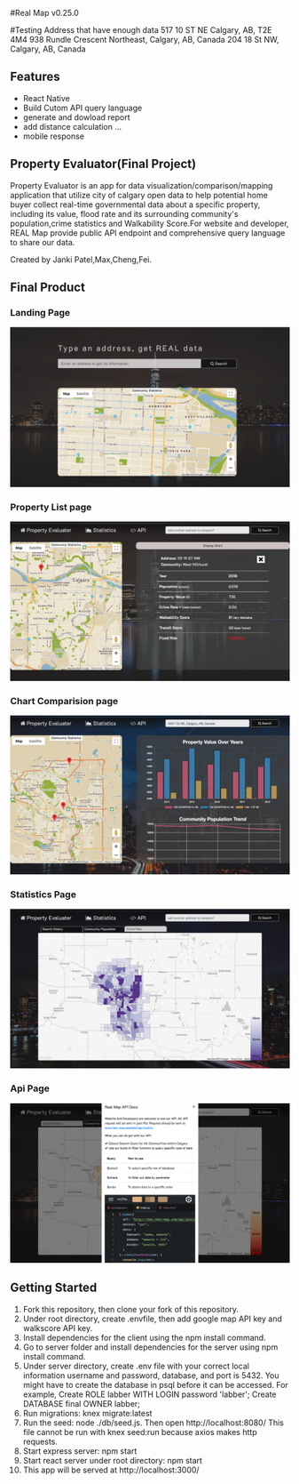 #Real Map v0.25.0

#Testing Address that have enough data
517 10 ST NE Calgary, AB, T2E 4M4
938 Rundle Crescent Northeast, Calgary, AB, Canada
204 18 St NW, Calgary, AB, Canada

## Features
- React Native
- Build Cutom API query language
- generate and dowload report
- add distance calculation ...
- mobile response

## Property Evaluator(Final Project)

Property Evaluator is an app for data visualization/comparison/mapping application that utilize city of calgary open data to help potential home buyer collect real-time governmental data about a specific property, including its value, flood rate and its surrounding community's population,crime statistics and Walkability Score.For website and developer, REAL Map provide public API endpoint and comprehensive query language to share our data.

Created by Janki Patel,Max,Cheng,Fei.

## Final Product

### Landing Page
!["Screenshot of Property Evaluator"](https://github.com/jankilighthouse/Property_Evaluator/blob/master/docs/landing_page.png?raw=true)
### Property List page
!["Screenshot of Property Evaluator"](https://github.com/jankilighthouse/Property_Evaluator/blob/master/docs/property_list%20page.png?raw=true)
### Chart Comparision page
!["Screenshot of Property Evaluator"](https://github.com/jankilighthouse/Property_Evaluator/blob/master/docs/chart_comparision.png?raw=true)
### Statistics Page
!["Screenshot of Property Evaluator"](https://github.com/jankilighthouse/Property_Evaluator/blob/master/docs/stistics_page.png?raw=true)
### Api Page
!["Screenshot of Property Evaluator"](https://github.com/jankilighthouse/Property_Evaluator/blob/master/docs/api.png?raw=true)

## Getting Started

1. Fork this repository, then clone your fork of this repository.
2. Under root directory, create .envfile, then add google map API key and walkscore API key.
3. Install dependencies for the client using the npm install command.
4. Go to server folder and install dependencies for the server using npm install command.
5. Under server directory, create .env file with your correct local information username and password, database, and port is 5432. You might have to create the database in psql before it can be accessed. For example, Create ROLE labber WITH LOGIN password 'labber'; Create DATABASE final OWNER labber;
6. Run migrations: knex migrate:latest
7. Run the seed: node ./db/seed.js. Then open http://localhost:8080/
   This file cannot be run with knex seed:run because axios makes http requests.
8. Start express server: npm start
9. Start react server under root directory: npm start
10. This app will be served at http://localhost:3000/

